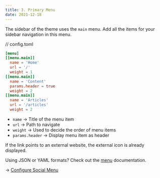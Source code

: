 ```yaml
---
title: 3. Primary Menu
date: 2021-12-18
---
```


The sidebar of the theme uses the `main` menu. Add all the items for your sidebar navigation in this menu.

// config.toml

```toml
[menu]
[[menu.main]]
  name = 'Home'
  url = '/'
  weight = 1
[[menu.main]]
  name = 'Content'
  params.header = true
  weight = 2
[[menu.main]]
  name = 'Articles'
  url = '/articles'
  weight = 2
```

- `name` → Title of the menu item
- `url` → Path to navigate
- `weight` → Used to decide the order of menu items
- `params.header` → Display menu item as header

If the link points to an external website, the external icon is already displayed.

Using JSON or YAML formats? Check out the [menu](https://gohugo.io/content-management/menus/#simple) documentation.

→ [Configure Social Menu](/articles/social-menu)
